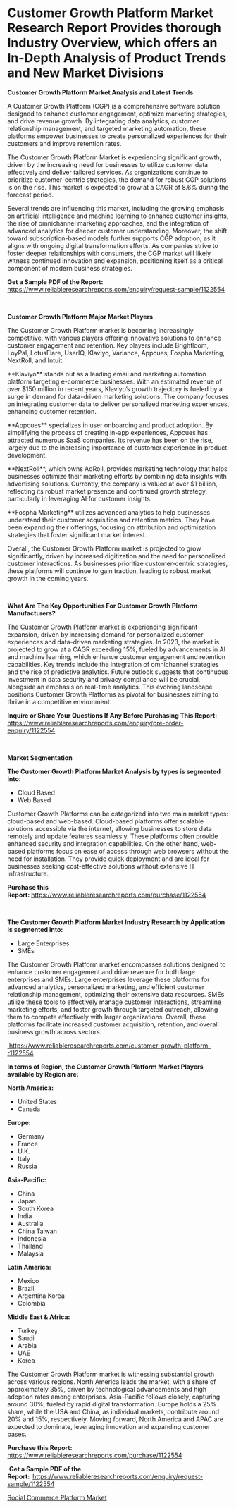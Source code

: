 <p><h1>Customer Growth Platform Market Research Report Provides thorough Industry Overview, which offers an In-Depth Analysis of Product Trends and New Market Divisions</h1></p><p><strong>Customer Growth Platform Market Analysis and Latest Trends</strong></p>
<p><p>A Customer Growth Platform (CGP) is a comprehensive software solution designed to enhance customer engagement, optimize marketing strategies, and drive revenue growth. By integrating data analytics, customer relationship management, and targeted marketing automation, these platforms empower businesses to create personalized experiences for their customers and improve retention rates.</p><p>The Customer Growth Platform Market is experiencing significant growth, driven by the increasing need for businesses to utilize customer data effectively and deliver tailored services. As organizations continue to prioritize customer-centric strategies, the demand for robust CGP solutions is on the rise. This market is expected to grow at a CAGR of 8.6% during the forecast period.</p><p>Several trends are influencing this market, including the growing emphasis on artificial intelligence and machine learning to enhance customer insights, the rise of omnichannel marketing approaches, and the integration of advanced analytics for deeper customer understanding. Moreover, the shift toward subscription-based models further supports CGP adoption, as it aligns with ongoing digital transformation efforts. As companies strive to foster deeper relationships with consumers, the CGP market will likely witness continued innovation and expansion, positioning itself as a critical component of modern business strategies.</p></p>
<p><strong>Get a Sample PDF of the Report:&nbsp;</strong> <a href="https://www.reliableresearchreports.com/enquiry/request-sample/1122554?utm_campaign=2244&utm_medium=2&utm_source=Github&utm_content=ia&utm_term=10032025&utm_id=customer-growth-platform">https://www.reliableresearchreports.com/enquiry/request-sample/1122554</a></p>
<p>&nbsp;</p>
<p><strong>Customer Growth Platform Major Market Players</strong></p>
<p><p>The Customer Growth Platform market is becoming increasingly competitive, with various players offering innovative solutions to enhance customer engagement and retention. Key players include Brightloom, LoyPal, LotusFlare, UserIQ, Klaviyo, Variance, Appcues, Fospha Marketing, NextRoll, and Intuit.</p><p>**Klaviyo** stands out as a leading email and marketing automation platform targeting e-commerce businesses. With an estimated revenue of over $150 million in recent years, Klaviyo’s growth trajectory is fueled by a surge in demand for data-driven marketing solutions. The company focuses on integrating customer data to deliver personalized marketing experiences, enhancing customer retention.</p><p>**Appcues** specializes in user onboarding and product adoption. By simplifying the process of creating in-app experiences, Appcues has attracted numerous SaaS companies. Its revenue has been on the rise, largely due to the increasing importance of customer experience in product development.</p><p>**NextRoll**, which owns AdRoll, provides marketing technology that helps businesses optimize their marketing efforts by combining data insights with advertising solutions. Currently, the company is valued at over $1 billion, reflecting its robust market presence and continued growth strategy, particularly in leveraging AI for customer insights.</p><p>**Fospha Marketing** utilizes advanced analytics to help businesses understand their customer acquisition and retention metrics. They have been expanding their offerings, focusing on attribution and optimization strategies that foster significant market interest.</p><p>Overall, the Customer Growth Platform market is projected to grow significantly, driven by increased digitization and the need for personalized customer interactions. As businesses prioritize customer-centric strategies, these platforms will continue to gain traction, leading to robust market growth in the coming years.</p></p>
<p>&nbsp;</p>
<p><strong>What Are The Key Opportunities For Customer Growth Platform Manufacturers?</strong></p>
<p><p>The Customer Growth Platform market is experiencing significant expansion, driven by increasing demand for personalized customer experiences and data-driven marketing strategies. In 2023, the market is projected to grow at a CAGR exceeding 15%, fueled by advancements in AI and machine learning, which enhance customer engagement and retention capabilities. Key trends include the integration of omnichannel strategies and the rise of predictive analytics. Future outlook suggests that continuous investment in data security and privacy compliance will be crucial, alongside an emphasis on real-time analytics. This evolving landscape positions Customer Growth Platforms as pivotal for businesses aiming to thrive in a competitive environment.</p></p>
<p><strong>Inquire or Share Your Questions If Any Before Purchasing This Report:</strong> <a href="https://www.reliableresearchreports.com/enquiry/pre-order-enquiry/1122554?utm_campaign=2244&utm_medium=2&utm_source=Github&utm_content=ia&utm_term=10032025&utm_id=customer-growth-platform">https://www.reliableresearchreports.com/enquiry/pre-order-enquiry/1122554</a></p>
<p>&nbsp;</p>
<p><strong>Market Segmentation</strong></p>
<p><strong>The Customer Growth Platform Market Analysis by types is segmented into:</strong></p>
<p><ul><li>Cloud Based</li><li>Web Based</li></ul></p>
<p><p>Customer Growth Platforms can be categorized into two main market types: cloud-based and web-based. Cloud-based platforms offer scalable solutions accessible via the internet, allowing businesses to store data remotely and update features seamlessly. These platforms often provide enhanced security and integration capabilities. On the other hand, web-based platforms focus on ease of access through web browsers without the need for installation. They provide quick deployment and are ideal for businesses seeking cost-effective solutions without extensive IT infrastructure.</p></p>
<p><strong>Purchase this Report:&nbsp;</strong><a href="https://www.reliableresearchreports.com/purchase/1122554?utm_campaign=2244&utm_medium=2&utm_source=Github&utm_content=ia&utm_term=10032025&utm_id=customer-growth-platform">https://www.reliableresearchreports.com/purchase/1122554</a></p>
<p>&nbsp;</p>
<p><strong>The Customer Growth Platform Market Industry Research by Application is segmented into:</strong></p>
<p><ul><li>Large Enterprises</li><li>SMEs</li></ul></p>
<p><p>The Customer Growth Platform market encompasses solutions designed to enhance customer engagement and drive revenue for both large enterprises and SMEs. Large enterprises leverage these platforms for advanced analytics, personalized marketing, and efficient customer relationship management, optimizing their extensive data resources. SMEs utilize these tools to effectively manage customer interactions, streamline marketing efforts, and foster growth through targeted outreach, allowing them to compete effectively with larger organizations. Overall, these platforms facilitate increased customer acquisition, retention, and overall business growth across sectors.</p></p>
<p><a href="https://www.reliableresearchreports.com/customer-growth-platform-r1122554?utm_campaign=2244&utm_medium=2&utm_source=Github&utm_content=ia&utm_term=10032025&utm_id=customer-growth-platform">&nbsp;https://www.reliableresearchreports.com/customer-growth-platform-r1122554</a></p>
<p><strong>In terms of Region, the Customer Growth Platform Market Players available by Region are:</strong></p>
<p>
    <p> <strong> North America: </strong>
        <ul>
            <li>United States</li>
            <li>Canada</li>
        </ul>
        </p> 
    <p> <strong> Europe: </strong>
        <ul>
            <li>Germany</li>
            <li>France</li>
            <li>U.K.</li>
            <li>Italy</li>
            <li>Russia</li>
        </ul>
        </p> 
    <p> <strong> Asia-Pacific: </strong>
        <ul>
            <li>China</li>
            <li>Japan</li>
            <li>South Korea</li>
            <li>India</li>
            <li>Australia</li>
            <li>China Taiwan</li>
            <li>Indonesia</li>
            <li>Thailand</li>
            <li>Malaysia</li>
        </ul>
        </p> 
    <p> <strong> Latin America: </strong>
        <ul>
            <li>Mexico</li>
            <li>Brazil</li>
            <li>Argentina Korea</li>
            <li>Colombia</li>
        </ul>
        </p> 
    <p> <strong> Middle East & Africa: </strong>
        <ul>
            <li>Turkey</li>
            <li>Saudi</li>
            <li>Arabia</li>
            <li>UAE</li>
            <li>Korea</li>
        </ul>
    </p>
    </p>
<p><p>The Customer Growth Platform market is witnessing substantial growth across various regions. North America leads the market, with a share of approximately 35%, driven by technological advancements and high adoption rates among enterprises. Asia-Pacific follows closely, capturing around 30%, fueled by rapid digital transformation. Europe holds a 25% share, while the USA and China, as individual markets, contribute around 20% and 15%, respectively. Moving forward, North America and APAC are expected to dominate, leveraging innovation and expanding customer bases.</p></p>
<p><strong>Purchase this Report: </strong><a href="https://www.reliableresearchreports.com/purchase/1122554?utm_campaign=2244&utm_medium=2&utm_source=Github&utm_content=ia&utm_term=10032025&utm_id=customer-growth-platform">https://www.reliableresearchreports.com/purchase/1122554</a></p>
<p>&nbsp;<strong>Get a Sample PDF of the Report:&nbsp;&nbsp;</strong><a href="https://www.reliableresearchreports.com/enquiry/request-sample/1122554?utm_campaign=2244&utm_medium=2&utm_source=Github&utm_content=ia&utm_term=10032025&utm_id=customer-growth-platform">https://www.reliableresearchreports.com/enquiry/request-sample/1122554</a></p>
<p><strong></strong></p>
<p><p><a href="https://github.com/delindacallegari68/Market-Research-Report-List-1/blob/main/social-commerce-platform-market.md?utm_campaign=2244&utm_medium=2&utm_source=Github&utm_content=ia&utm_term=10032025&utm_id=customer-growth-platform">Social Commerce Platform Market</a></p></p>